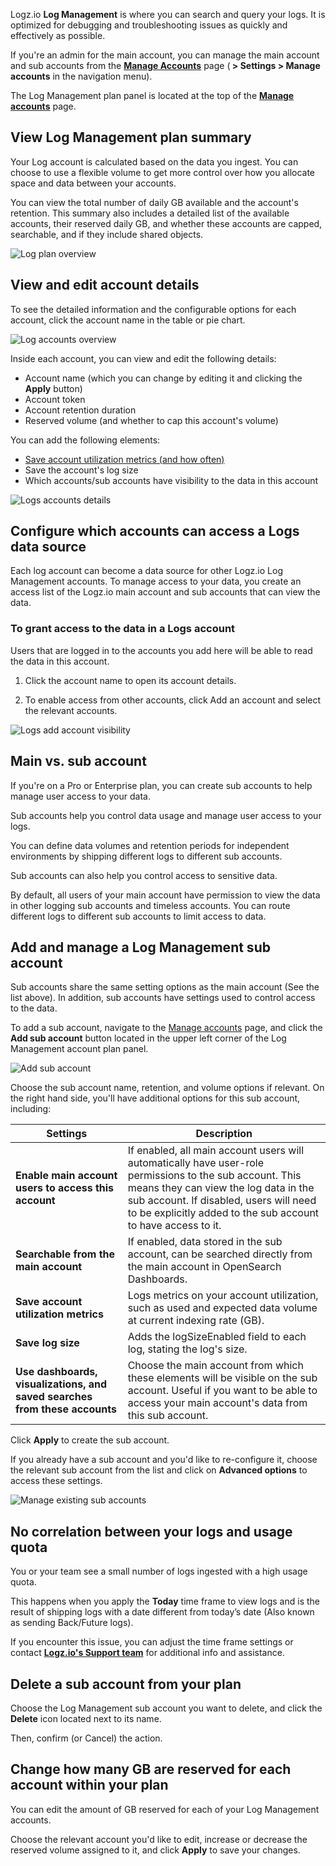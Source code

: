 Logz.io **Log Management** is where you can search and query your logs. It is optimized for debugging and troubleshooting issues as quickly and effectively as possible.

If you're an admin for the main account, you can manage the main account and sub accounts from the [**Manage Accounts**](https://app.logz.io/#/dashboard/settings/manage-accounts) page (**<i class="li li-gear"></i> > Settings > Manage accounts** in the navigation menu).

The Log Management plan panel is located at the top of the **[Manage accounts](https://app.logz.io/#/dashboard/settings/manage-accounts)** page. 

## View Log Management plan summary

Your Log account is calculated based on the data you ingest. You can choose to use a flexible volume to get more control over how you allocate space and data between your accounts.

You can view the total number of daily GB available and the account's retention. This summary also includes a detailed list of the available accounts, their reserved daily GB, and whether these accounts are capped, searchable, and if they include shared objects.

![Log plan overview](https://dytvr9ot2sszz.cloudfront.net/logz-docs/accounts/log-management-overview.png)

## View and edit account details

To see the detailed information and the configurable options for each account, click the account name in the table or pie chart.

![Log accounts overview](https://dytvr9ot2sszz.cloudfront.net/logz-docs/accounts/log-management-choose-account.png)

Inside each account, you can view and edit the following details:

* Account name (which you can change by editing it and clicking the **Apply** button)
* Account token
* Account retention duration
* Reserved volume (and whether to cap this account's volume)

You can add the following elements:

* [Save account utilization metrics (and how often)](/docs/user-guide/admin/account-volume-optimization/manage-account-usage/#what-are-account-utilization-metrics)
* Save the account's log size 
* Which accounts/sub accounts have visibility to the data in this account

![Logs accounts details](https://dytvr9ot2sszz.cloudfront.net/logz-docs/accounts/log-management-account-inner.png)

## Configure which accounts can access a Logs data source

Each log account can become a data source for other Logz.io Log Management accounts. To manage access to your data, you create an access list of the Logz.io main account and sub accounts that can view the data. 

### To grant access to the data in a Logs account

Users that are logged in to the accounts you add here will be able to read the data in this account.

1. Click the account name to open its account details.

2. To enable access from other accounts, click Add an account and select the relevant accounts.

![Logs add account visibility](https://dytvr9ot2sszz.cloudfront.net/logz-docs/accounts/log-management-add-account.gif)


## Main vs. sub account

If you're on a Pro or Enterprise plan, you can create sub accounts to help manage user access to your data.

Sub accounts help you control data usage and manage user access to your logs.

You can define data volumes and retention periods for independent environments by shipping different logs to different sub accounts.

Sub accounts can also help you control access to sensitive data.

By default, all users of your main account have permission to view the data in other logging sub accounts and timeless accounts. You can route different logs to different sub accounts to limit access to data.

## Add and manage a Log Management sub account

Sub accounts share the same setting options as the main account (See the list above). In addition, sub accounts have settings used to control access to the data.

To add a sub account, navigate to the [Manage accounts](https://app.logz.io/#/dashboard/settings/manage-accounts) page, and click the **Add sub account** button located in the upper left corner of the Log Management account plan panel.

![Add sub account](https://dytvr9ot2sszz.cloudfront.net/logz-docs/accounts/add-sub-account.png)

Choose the sub account name, retention, and volume options if relevant. On the right hand side, you'll have additional options for this sub account, including:


| Settings | Description |
|---|---|
| **Enable main account users to access this account** | If enabled, all main account users will automatically have user-role permissions to the sub account. This means they can view the log data in the sub account. If disabled, users will need to be explicitly added to the sub account to have access to it. |
| **Searchable from the main account** | If enabled, data stored in the sub account, can be searched directly from the main account in OpenSearch Dashboards. |
| **Save account utilization metrics** | Logs metrics on your account utilization, such as used and expected data volume at current indexing rate (GB). |
| **Save log size** | Adds the logSizeEnabled field to each log, stating the log's size. |
| **Use dashboards, visualizations, and saved searches from these accounts** | Choose the main account from which these elements will be visible on the sub account. Useful if you want to be able to access your main account's data from this sub account. |

Click **Apply** to create the sub account.

If you already have a sub account and you'd like to re-configure it, choose the relevant sub account from the list and click on **Advanced options** to access these settings.

![Manage existing sub accounts](https://dytvr9ot2sszz.cloudfront.net/logz-docs/accounts/manage-sub-accounts.gif)


## No correlation between your logs and usage quota

You or your team see a small number of logs ingested with a high usage quota. 

This happens when you apply the **Today** time frame to view logs and is the result of shipping logs with a date different from today’s date (Also known as sending Back/Future logs).


If you encounter this issue, you can adjust the time frame settings or contact **[Logz.io's Support team](mailto:help@logz.io)** for additional info and assistance.

## Delete a sub account from your plan

Choose the Log Management sub account you want to delete, and click the **Delete** icon located next to its name. 

Then, confirm (or Cancel) the action.

## Change how many GB are reserved for each account within your plan

You can edit the amount of GB reserved for each of your Log Management accounts.

Choose the relevant account you'd like to edit, increase or decrease the reserved volume assigned to it, and click **Apply** to save your changes.

